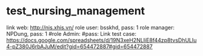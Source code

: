 # test_nursing_management
link web: http://nis.xhis.vn/
role user: bsskhd, pass: 1
role manager: NPDung, pass: 1
#role Admin: 
#pass:
Link test case: https://docs.google.com/spreadsheets/d/19N3xeH2NLIiE8f44zp8tvsDhULIu4-pZ380J6rbAJuM/edit?gid=654472887#gid=654472887
